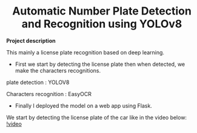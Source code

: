 <H1 align="center">Automatic Number Plate Detection and Recognition using YOLOv8</H1>

**Project description**

This mainly a license plate recognition based on deep learning.

- First we start by detecting the license plate then when detected, we make the characters recognitions.

plate detection : YOLOV8 

Characters recognition : EasyOCR

- Finally I deployed the model on a web app using Flask.


We start by detecting the license plate of the car like in the video below:
[!video](https://github.com/MERYX-bh/Car-plate-recognition/blob/main/t%C3%A9l%C3%A9chargement.mp4)
